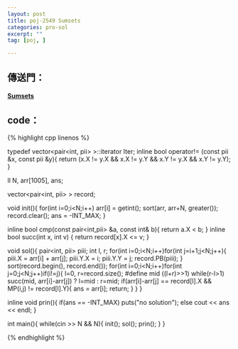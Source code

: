```yaml
---
layout: post
title: poj-2549 Sumsets
categories: pro-sol
excerpt: ""
tag: [poj, ]

---
```


## 傳送門：

#### [Sumsets](http://poj.org/problem?id=2549)

## code：

{% highlight cpp linenos %}

typedef vector<pair<int, pii> >::iterator Iter;
inline bool operator!= (const pii &x, const pii &y){
  return (x.X != y.X && x.X != y.Y && x.Y != y.X && x.Y != y.Y);
}

ll N, arr[1005], ans;

vector<pair<int, pii> > record;

void init(){
  for(int i=0;i<N;i++) arr[i] = getint();
  sort(arr, arr+N, greater<ll>());
  record.clear();
  ans = -INT_MAX;
}

inline bool cmp(const pair<int,pii> &a, const int& b){
  return a.X < b;
}
inline bool succ(int x, int v) {
  return record[x].X <= v;
}

void sol(){
  pair<int, pii> piii;
  int l, r;
  for(int i=0;i<N;i++)for(int j=i+1;j<N;j++){
    piii.X = arr[i] + arr[j];
    piii.Y.X = i;
    piii.Y.Y = j;
    record.PB(piii);
  }
  sort(record.begin(), record.end());
  for(int i=0;i<N;i++)for(int j=0;j<N;j++)if(i!=j){
    l=0, r=record.size();
#define mid ((l+r)>>1)
    while(r-l>1) succ(mid, arr[i]-arr[j]) ? l=mid : r=mid;
    if(arr[i]-arr[j] == record[l].X && MP(i,j) != record[l].Y){
      ans = arr[i];
      return;
    }
  }
}

inline void prin(){
  if(ans == -INT_MAX) puts("no solution");
  else cout << ans << endl;
}

int main(){
  while(cin >> N && N){
    init();
    sol();
    prin();
  }
}

{% endhighlight %}
